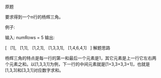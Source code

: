 原题

要求得到一个n行的杨辉三角。

例子:

输入: numRows = 5
输出:

[  
     [1],  
    [1,1],  
   [1,2,1],  
  [1,3,3,1],  
 [1,4,6,4,1]  
            ]
解题思路

杨辉三角的特点是每一行的第一和最后一个元素是1，其它元素是上一行它左右两个元素之和。以[1,3,3,1]为例，下一行的中间元素就是[1+3,3+3,3+1]，也就是[1,3,3]和[3,3,1]对应数字求和。
